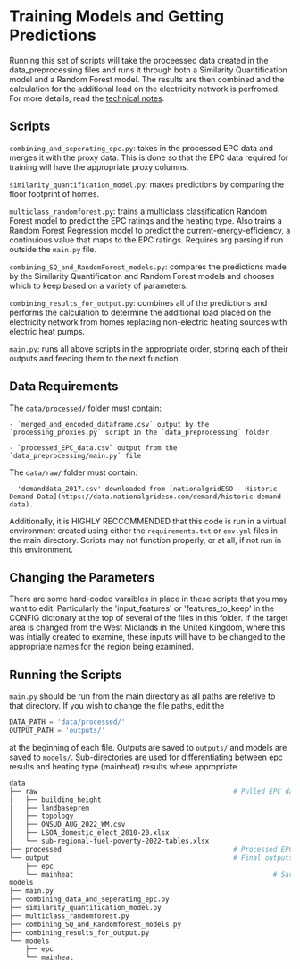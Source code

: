 # Training Models and Getting Predictions
    
Running this set of scripts will take the proceessed data created in the data_preprocessing files and runs it through both a Similarity Quantification model and a Random Forest model. The results are then combined and the calculation for the additional load on the electricity network is perfromed. For more details, read the [technical notes](https://github.com/DSSGxUK/s22_wmca/blob/main/technical_docs/02_EPC_heating_type_predictions.pdf).

## Scripts

`combining_and_seperating_epc.py`: takes in the processed EPC data and merges it with the proxy data. This is done so that the EPC data required for                training will have the appropriate proxy columns. 

`similarity_quantification_model.py`: makes predictions by comparing the floor footprint of homes.

`multiclass_randomforest.py`: trains a multiclass classification Random Forest model to predict the EPC ratings and the heating type. Also trains a Random Forest Regression model to predict the current-energy-efficiency, a continuious value that maps to the EPC ratings. Requires arg parsing if run outside the `main.py` file.

`combining_SQ_and_RandomForest_models.py`: compares the predictions made by the Similarity Quantification and Random Forest models and chooses which to keep based on a variety of parameters.

`combining_results_for_output.py`: combines all of the predictions and performs the calculation to determine the additional load placed on the electricity network from homes replacing non-electric heating sources with electric heat pumps.

`main.py`: runs all above scripts in the appropriate order, storing each of their outputs and feeding them to the next function.


## Data Requirements

The `data/processed/` folder must contain:

	- `merged_and_encoded_dataframe.csv` output by the `processing_proxies.py` script in the `data_preprocessing` folder.
	
	- `processed_EPC_data.csv` output from the `data_preprocessing/main.py` file

The `data/raw/` folder must contain:

	- 'demanddata_2017.csv' downloaded from [nationalgridESO - Historic Demand Data](https://data.nationalgrideso.com/demand/historic-demand-data).

Additionally, it is HIGHLY RECCOMMENDED that this code is run in a virtual environment created using either the `requirements.txt` or `env.yml` files in the main directory. Scripts may not function properly, or at all, if not run in this environment.


## Changing the Parameters

There are some hard-coded varaibles in place in these scripts that you may want to edit. Particularly the 'input_features' or 'features_to_keep' in the CONFIG dictonary at the top of several of the files in this folder. If the target area is changed from the West Midlands in the United Kingdom, where this was intially created to examine, these inputs will have to be changed to the appropriate names for the region being examined. 


## Running the Scripts
`main.py` should be run from the main directory as all paths are reletive to that directory. If you wish to change the file paths, edit the 
```python
DATA_PATH = 'data/processed/'
OUTPUT_PATH = 'outputs/'
```
at the beginning of each file. Outputs are saved to `outputs/` and models are saved to `models/`. Sub-directories are used for differentiating between epc results and heating type (mainheat) results where appropriate.



```bash
data   
├── raw                                                 # Pulled EPC data
│   ├── building_height	        
│   ├── landbaseprem	            
│   ├── topology	                  
│   ├── ONSUD_AUG_2022_WM.csv    
│   ├── LSOA_domestic_elect_2010-20.xlsx
│   └── sub-regional-fuel-poverty-2022-tables.xlsx
├── processed                                           # Processed EPC data
└── output                                              # Final outputs	
    ├── epc
    └── mainheat	                                              # Saved plots from notebooks
models
├── main.py
├── combining_data_and_seperating_epc.py
├── similarity_quantification_model.py
├── multiclass_randomforest.py
├── combining_SQ_and_Randomforest_models.py
├── combining_results_for_output.py
└── models
    ├── epc
    └── mainheat
```


